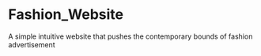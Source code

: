 # Fashion_Website
 A simple intuitive website that pushes the contemporary bounds of fashion advertisement
